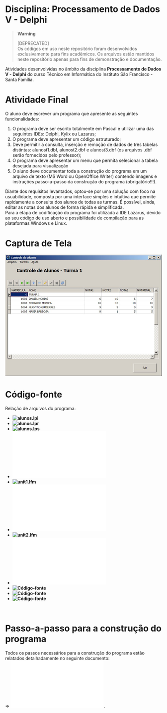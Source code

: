 # Disciplina: Processamento de Dados V - Delphi

> **Warning**
> 
> [DEPRECATED]  
> Os códigos em uso neste repositório foram desenvolvidos exclusivamente para fins acadêmicos. Os arquivos estão mantidos neste repositório apenas para fins de demonstração e documentação. 

Atividades desenvolvidas no âmbito da disciplina **Processamento de Dados V - Delphi** do curso Técnico em Informática do Instituto São Francisco - Santa Família.
<br />

# Atividade Final

O aluno deve escrever um programa que apresente as seguintes funcionalidades:
1. O programa deve ser escrito totalmente em Pascal e utilizar uma das seguintes IDEs: Delphi, Kylix ou Lazarus;
2. O programa deve apresentar um código estruturado;
3. Deve permitir a consulta, inserção e remoção de dados de três tabelas distintas: alunost1.dbf, alunost2.dbf e alunost3.dbf (os arquivos .dbf serão fornecidos pelo professor);
4. O programa deve apresentar um menu que permita selecionar a tabela desejada para visualização
5. O aluno deve documentar toda a construção do programa em um arquivo de texto (MS Word ou OpenOffice Writer) contendo imagens e instruções passo-a-passo da construção do programa (obrigatório!!!).

Diante dos requisitos levantados, optou-se por uma solução com foco na usuabilidade, composta por uma interface simples e intuitiva que permite rapidamente a consulta dos alunos de todas as turmas. É possível, ainda, editar as notas dos alunos de forma rápida e simplificada.  
Para a etapa de codificação do programa foi utilizada a IDE Lazarus, devido ao seu código de uso aberto e possibilidade de compilação para as plataformas Windows e Linux. 
<br />

# Captura de Tela

![Captura de Tela](images/screenshot.jpg)
<br />

# Código-fonte
  
Relação de arquivos do programa:  
* **![alunos.lpi](src/alunos/alunos.lpi)**
* **![alunos.lpr](src/alunos/alunos.lpr)**
* **![alunos.lps](src/alunos/alunos.lps)**
* **![alunos.res](src/alunos/alunos.res)**
* **![unit1.lfm](src/alunos/unit1.lfm)**
* **![unit1.pas](src/alunos/unit1.pas)**
* **![unit2.lfm](src/alunos/unit2.lfm)**
* **![Código-fonte](src/alunos/unit2.pas)**
* **![Código-fonte](src/alunos/alunosT1.dbf)**
* **![Código-fonte](src/alunos/alunosT2.dbf)**
* **![Código-fonte](src/alunos/alunosT3.dbf)**
<br />

# Passo-a-passo para a construção do programa

Todos os passos necessários para a construção do programa estão relatados detalhadamente no seguinte documento:  
=> ![Passo-a-passo para a construção do programa](docs/realizacao-trabalho-final--delphi.pdf).
<br />
<br />
